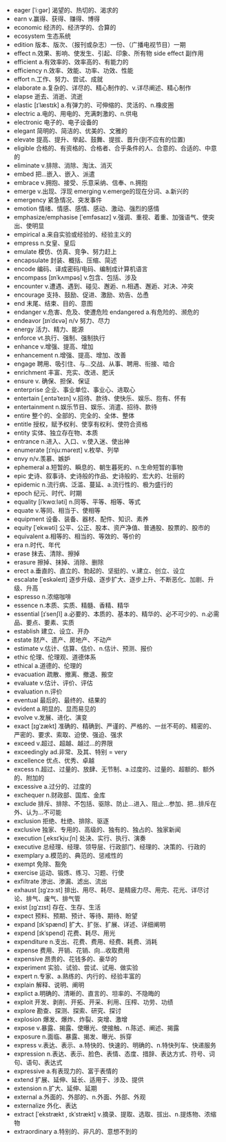 - eager [ˈiːɡər] 渴望的、热切的、渴求的
- earn v.赢得、获得、赚得、博得
- economic 经济的、经济学的、合算的
- ecosystem 生态系统
- edition 版本、版次、（报刊或杂志）一份、（广播电视节目）一期
- effect n.效果、影响、使发生、引起、印象、所有物  side effect 副作用
- efficient a.有效率的、效率高的、有能力的
- efficiency n.效率、效能、功率、功效、性能
- effort n.工作、努力、尝试、成就
- elaborate a.复杂的、详尽的、精心制作的、v.详尽阐述、精心制作
- elapse 逝去、消逝、流逝
- elastic [ɪˈlæstɪk] a.有弹力的、可伸缩的、灵活的、n.橡皮圈
- electric a.电的、用电的、充满刺激的、n.供电
- electronic 电子的、电子设备的
- elegant 简明的、简洁的、优美的、文雅的
- elevate 提高、提升、举起、鼓舞、提拔、晋升(到不应有的位置)
- eligible 合格的、有资格的、合格者、合乎条件的人、合意的、合适的、中意的
- eliminate v.排除、消除、淘汰、消灭
- embed 把...嵌入、嵌入、派遣
- embrace v.拥抱、接受、乐意采纳、信奉、n.拥抱
- emerge v.出现、浮现 emerging v.emerge的现在分词、a.新兴的
- emergency 紧急情况、突发事件
- emotion 情绪、情感、感情、感动、激动、强烈的感情
- emphasize/emphasise [ˈemfəsaɪz] v.强调、重视、着重、加强语气、使突出、使明显
- empirical a.来自实验或经验的、经验主义的
- empress n.女皇、皇后
- emulate 模仿、仿真、竞争、努力赶上
- encapsulate 封装、概括、压缩、简述
- encode 编码、译成密码/电码、编制成计算机语言
- encompass [ɪnˈkʌmpəs] v.包含、包括、涉及
- encounter v.遭遇、遇到、碰见、邂逅、n.相遇、邂逅、对决、冲突
- encourage 支持、鼓励、促进、激励、劝告、怂恿
- end 末尾、结束、目的、意图
- endanger v.危害、危及、使遭危险  endangered a.有危险的、濒危的
- endeavor [ɪnˈdɛvə] n/v 努力、尽力
- energy 活力、精力、能源
- enforce vt.执行、强制、强制执行
- enhance v.增强、提高、增加
- enhancement  n.增强、提高、增加、改善
- engage 聘用、吸引住、与...交战、从事、聘用、衔接、啮合
- enrichment 丰富、充实、改进、肥沃
- ensure v. 确保、担保、保证
- enterprise 企业、事业单位、事业心、进取心
- entertain [ˌentəˈteɪn] v.招待、款待、使快乐、娱乐、抱有、怀有
- entertainment n.娱乐节目、娱乐、消遣、招待、款待
- entire 整个的、全部的、完全的、全体、整体
- entitle 授权，赋予权利、使享有权利、使符合资格
- entity 实体、独立存在物、本质
- entrance n.进入、入口、v.使入迷、使出神
- enumerate [ɪˈnjuːməreɪt] v.枚举、列举
- envy n/v.羡慕、嫉妒
- ephemeral a.短暂的、瞬息的、朝生暮死的、n.生命短暂的事物
- epic 史诗、叙事诗、史诗般的作品、史诗般的、宏大的、壮丽的
- epidemic n.流行病、泛滥、蔓延、a.流行性的、极为盛行的
- epoch 纪元、时代、时期
- equality [iˈkwɑːləti] n.同等、平等、相等、等式
- equate v.等同、相当于、使相等
- equipment 设备、装备、器材、配件、知识、素养
- equity [ˈekwəti] 公平、公正、股本、资产净值、普通股、股票的、股市的
- equivalent a.相等的、相当的、等效的、等价的
- era n.时代、年代
- erase 抹去、清除、擦掉
- erasure 擦掉、抹掉、消除、删除
- erect a.垂直的、直立的、勃起的、坚挺的、v.建立、创立、设立
- escalate [ˈeskəleɪt] 逐步升级、逐步扩大、逐步上升、不断恶化、加剧、升级、升高
- espresso n.浓缩咖啡
- essence n.本质、实质、精髓、香精、精华
- essential [ɪˈsenʃl] a.必要的、本质的、基本的、精华的、必不可少的、n.必需品、要点、要素、实质
- establish 建立、设立、开办
- estate 财产、遗产、房地产、不动产
- estimate v.估计、估算、估价、n.估计、预测、报价
- ethic 伦理、伦理观、道德体系
- ethical a.道德的、伦理的
- evacuation 疏散、撤离、撤退、搬空
- evaluate v.估计、评价、评估
- evaluation n.评价
- eventual 最后的、最终的、结果的
- evident a.明显的、显而易见的
- evolve v.发展、进化、演变
- exact [ɪɡˈzækt] 准确的、精确到、严谨的、严格的、一丝不苟的、精密的、严密的、要求、索取、迫使、强迫、强求
- exceed v.超过、超越、越过...的界限
- exceedingly ad.非常、及其、特别 = very
- excellence 优点、优秀、卓越
- excess n.超过、过量的、放肆、无节制、a.过度的、过量的、超额的、额外的、附加的
- excessive a.过分的、过度的
- exchequer n.财政部、国库、金库
- exclude 排斥、排除、不包括、驱除、防止...进入、阻止...参加、把...排斥在外、认为...不可能
- exclusion 拒绝、杜绝、排除、驱逐
- exclusive 独家、专用的、高级的、独有的、独占的、独家新闻
- execution [ˌeksɪˈkjuːʃn] 处决、实行、执行、演奏
- executive 总经理、经理、领导层、行政部门、经理的、决策的、行政的
- exemplary a.模范的、典范的、惩戒性的
- exempt 免除、豁免
- exercise 运动、锻炼、练习、习题、行使
- exfiltrate 渗出、渗漏、滤出、流出
- exhaust [ɪɡˈzɔːst] 排出、用尽、耗尽、是精疲力尽、用完、花光、详尽讨论、排气、废气、排气管
- exist [ɪɡˈzɪst] 存在、生存、生活
- expect 预料、预期、预计、等待、期待、盼望
- expand [ɪkˈspænd] 扩大、扩张、扩展、详述、详细阐明
- expend [ɪkˈspend] 花费、耗尽、用光
- expenditure n.支出、花费、费用、经费、耗费、消耗
- expense 费用、开销、花销、向...收取费用
- expensive 昂贵的、花钱多的、豪华的
- experiment 实验、试验、尝试、试用、做实验
- expert n.专家、a.熟练的、内行的、经验丰富的
- explain 解释、说明、阐明
- explict a.明确的、清晰的、直言的、坦率的、不隐晦的
- exploit 开发、剥削、开拓、开采、利用、压榨、功劳、功绩
- explore 勘查、探测、探索、研究、探讨
- explosion 爆发、爆炸、炸裂、突增、激增
- expose v.暴露、揭露、使曝光、使接触、n.陈述、阐述、揭露
- exposure n.面临、暴露、揭发、曝光、拆穿
- express v.表达、表示、a.特快的、快速的、明确的、n.特快列车、快递服务
- expression n.表达、表示、脸色、表情、态度、措辞、表达方式、符号、词句、语句、表达式
- expressive a.有表现力的、富于表情的
- extend 扩展、延伸、延长、适用于、涉及、提供
- extension n.扩大、延伸、延期
- external a.外面的、外部的、n.外面、外部、外观
- externalize 外化、表达
- extract [ˈekstrækt , ɪkˈstrækt] v.摘录、提取、选取、拔出、n.提炼物、浓缩物
- extraordinary a.特别的、非凡的、意想不到的